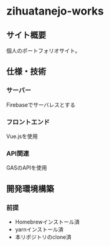 # zihuatanejo-works
## サイト概要
個人のポートフォリオサイト。
## 仕様・技術
### サーバー
Firebaseでサーバレスとする
### フロントエンド
Vue.jsを使用
### API関連
GASのAPIを使用
## 開発環境構築
### 前提
- Homebrewインストール済
- yarnインストール済
- 本リポジトリのclone済

